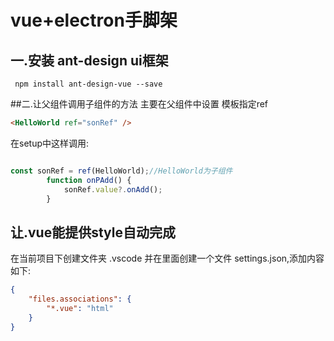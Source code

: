 # vue+electron手脚架
 
 ## 一.安装 ant-design ui框架
 ```
  npm install ant-design-vue --save
 ```

##二.让父组件调用子组件的方法
主要在父组件中设置
模板指定ref
```html
<HelloWorld ref="sonRef" />
```
在setup中这样调用:
``` js

const sonRef = ref(HelloWorld);//HelloWorld为子组件
        function onPAdd() {
            sonRef.value?.onAdd();
        }
```
## 让.vue能提供style自动完成
在当前项目下创建文件夹 .vscode 并在里面创建一个文件 settings.json,添加内容如下:
``` json
{
    "files.associations": {
        "*.vue": "html"
    }
}
```


